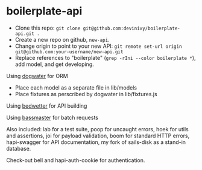boilerplate-api
===

- Clone this repo: `git clone git@github.com:devinivy/boilerplate-api.git .`
- Create a new repo on github, `new-api`.
- Change origin to point to your new API: `git remote set-url origin git@github.com:your-username/new-api.git`
- Replace references to "boilerplate" (`grep -rIni --color boilerplate *`), add model, and get developing.

Using [dogwater](https://www.npmjs.org/package/dogwater) for ORM
 - Place each model as a separate file in lib/models
 - Place fixtures as perscribed by dogwater in lib/fixtures.js

Using [bedwetter](https://www.npmjs.org/package/bedwetter) for API building

Using [bassmaster](https://www.npmjs.org/package/bassmaster) for batch requests

Also included: lab for a test suite, poop for uncaught errors, hoek for utils and assertions, joi for payload validation, boom for standard HTTP errors, hapi-swagger for API documentation, my fork of sails-disk as a stand-in database.

Check-out bell and hapi-auth-cookie for authentication.
